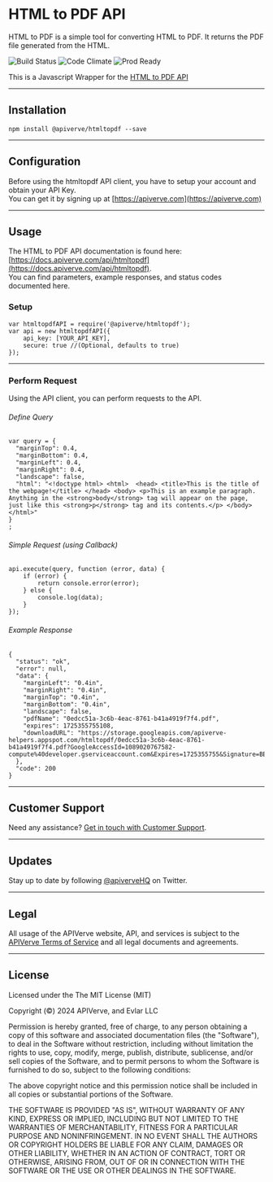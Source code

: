 HTML to PDF API
============

HTML to PDF is a simple tool for converting HTML to PDF. It returns the PDF file generated from the HTML.

![Build Status](https://img.shields.io/badge/build-passing-green)
![Code Climate](https://img.shields.io/badge/maintainability-B-purple)
![Prod Ready](https://img.shields.io/badge/production-ready-blue)

This is a Javascript Wrapper for the [HTML to PDF API](https://apiverve.com/marketplace/api/htmltopdf)

---

## Installation
	npm install @apiverve/htmltopdf --save

---

## Configuration

Before using the htmltopdf API client, you have to setup your account and obtain your API Key.  
You can get it by signing up at [https://apiverve.com](https://apiverve.com)

---

## Usage

The HTML to PDF API documentation is found here: [https://docs.apiverve.com/api/htmltopdf](https://docs.apiverve.com/api/htmltopdf).  
You can find parameters, example responses, and status codes documented here.

### Setup

```
var htmltopdfAPI = require('@apiverve/htmltopdf');
var api = new htmltopdfAPI({
    api_key: [YOUR_API_KEY],
    secure: true //(Optional, defaults to true)
});
```

---


### Perform Request
Using the API client, you can perform requests to the API.

###### Define Query

```
var query = {
  "marginTop": 0.4,
  "marginBottom": 0.4,
  "marginLeft": 0.4,
  "marginRight": 0.4,
  "landscape": false,
  "html": "<!doctype html> <html>  <head> <title>This is the title of the webpage!</title> </head> <body> <p>This is an example paragraph. Anything in the <strong>body</strong> tag will appear on the page, just like this <strong>p</strong> tag and its contents.</p> </body> </html>"
}
;
```

###### Simple Request (using Callback)

```
api.execute(query, function (error, data) {
    if (error) {
        return console.error(error);
    } else {
        console.log(data);
    }
});
```

###### Example Response

```
{
  "status": "ok",
  "error": null,
  "data": {
    "marginLeft": "0.4in",
    "marginRight": "0.4in",
    "marginTop": "0.4in",
    "marginBottom": "0.4in",
    "landscape": false,
    "pdfName": "0edcc51a-3c6b-4eac-8761-b41a4919f7f4.pdf",
    "expires": 1725355755108,
    "downloadURL": "https://storage.googleapis.com/apiverve-helpers.appspot.com/htmltopdf/0edcc51a-3c6b-4eac-8761-b41a4919f7f4.pdf?GoogleAccessId=1089020767582-compute%40developer.gserviceaccount.com&Expires=1725355755&Signature=BBWhYzDCBXS%2FpRQrKgIAmt3%2F7gwO599vyNGOTXBdUtbONGpV7FNldgJnoIK6h3pip3%2FCDDaNoeuXJbC1wZ2ZamJ4qYc0S2TqivAN3wAMoPnfeKpenWEWLqvROHQJdCSwil43u7oB1FUCDRfzxGpPmgjGJBXgmBNwO1k%2BTNNEYxl2M3QHlAT%2BbVlGLlrRHWaRN6WWPKYhEMFQNcNA1djGTfBRReAbr%2FpX44QG9FnJFZ3wQg%2BS4Z8jTpnzXXVJBcIHJ0tVhzsj6HpLQmq43BRYsI7wmMeKNT5ooyYjDQGt%2BShKN4HNSddMKDxElpUSBXFhARoWQm0S8JJfX0aCzubttw%3D%3D"
  },
  "code": 200
}
```

---

## Customer Support

Need any assistance? [Get in touch with Customer Support](https://apiverve.com/contact).

---

## Updates
Stay up to date by following [@apiverveHQ](https://twitter.com/apiverveHQ) on Twitter.

---

## Legal

All usage of the APIVerve website, API, and services is subject to the [APIVerve Terms of Service](https://apiverve.com/terms) and all legal documents and agreements.

---

## License
Licensed under the The MIT License (MIT)

Copyright (&copy;) 2024 APIVerve, and Evlar LLC

Permission is hereby granted, free of charge, to any person obtaining a copy of this software and associated documentation files (the "Software"), to deal in the Software without restriction, including without limitation the rights to use, copy, modify, merge, publish, distribute, sublicense, and/or sell copies of the Software, and to permit persons to whom the Software is furnished to do so, subject to the following conditions:

The above copyright notice and this permission notice shall be included in all copies or substantial portions of the Software.

THE SOFTWARE IS PROVIDED "AS IS", WITHOUT WARRANTY OF ANY KIND, EXPRESS OR IMPLIED, INCLUDING BUT NOT LIMITED TO THE WARRANTIES OF MERCHANTABILITY, FITNESS FOR A PARTICULAR PURPOSE AND NONINFRINGEMENT. IN NO EVENT SHALL THE AUTHORS OR COPYRIGHT HOLDERS BE LIABLE FOR ANY CLAIM, DAMAGES OR OTHER LIABILITY, WHETHER IN AN ACTION OF CONTRACT, TORT OR OTHERWISE, ARISING FROM, OUT OF OR IN CONNECTION WITH THE SOFTWARE OR THE USE OR OTHER DEALINGS IN THE SOFTWARE.